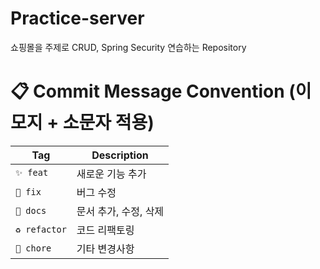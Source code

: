 # Practice-server
쇼핑몰을 주제로 CRUD, Spring Security 연습하는 Repository

# 📋 Commit Message Convention (이모지 + 소문자 적용)
| Tag           | Description             |
|---------------|-------------------------|
| `✨ feat`      | 새로운 기능 추가        |
| `🐛 fix`      | 버그 수정              |
| `📝 docs`     | 문서 추가, 수정, 삭제  |
| `♻️ refactor` | 코드 리팩토링         |
| `🚀 chore`    | 기타 변경사항          |
